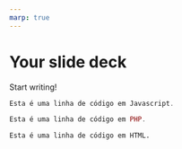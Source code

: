 ```yaml
---
marp: true
---
```


# Your slide deck

Start writing!
~~~javascript
Esta é uma linha de código em Javascript.
~~~

~~~php
Esta é uma linha de código em PHP.
~~~

~~~html
Esta é uma linha de código em HTML.
~~~